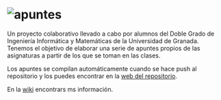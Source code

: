 # ![apuntes](Recursos/readme/hero.png)

Un proyecto colaborativo llevado a cabo por alumnos del Doble Grado de Ingeniería Informática y Matemáticas de la Universidad de Granada. Tenemos el objetivo de elaborar una serie de apuntes propios de las asignaturas a partir de los que se toman en las clases.

Los apuntes se compilan automáticamente cuando se hace push al repositorio y los puedes encontrar en la [web del repositorio](https://libreim.github.io/apuntesDGIIM/).

En la [wiki](https://github.com/libreim/apuntesDGIIM/wiki) encontrars ms información.

